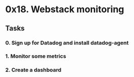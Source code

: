 # 0x18. Webstack monitoring

## Tasks
### 0. Sign up for Datadog and install datadog-agent

### 1. Monitor some metrics

### 2. Create a dashboard
